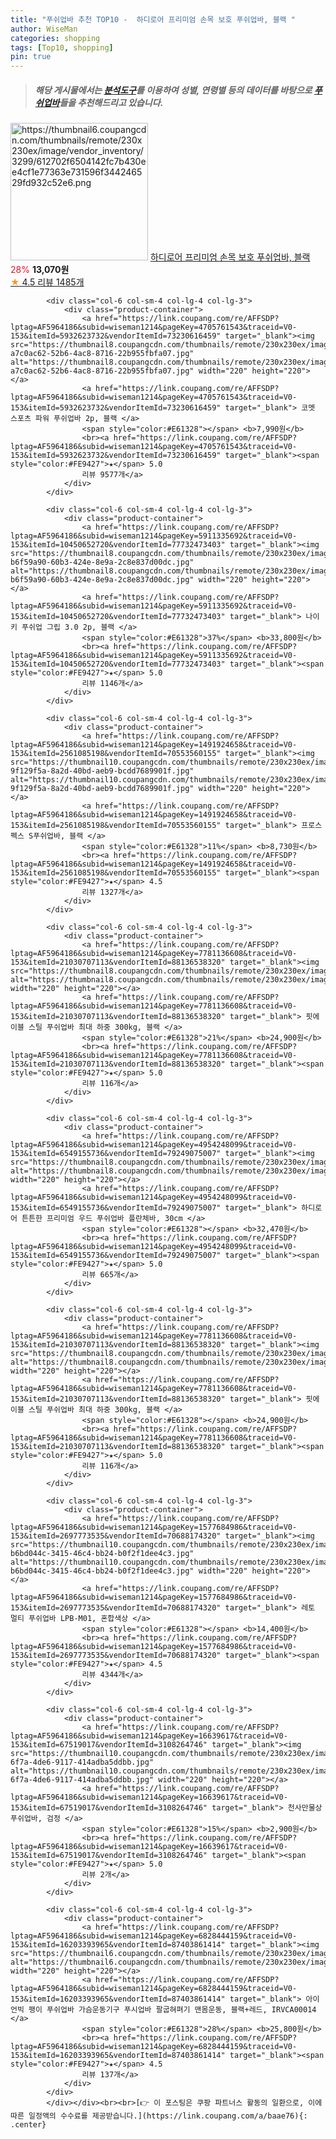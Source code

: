 ```yaml
---
title: "푸쉬업바 추천 TOP10 -  하디로어 프리미엄 손목 보호 푸쉬업바, 블랙 "
author: WiseMan
categories: shopping
tags: [Top10, shopping]
pin: true
---
```


> ##### 해당 게시물에서는 [**분석도구**](https://itemscout.io/)를 이용하여 **성별**, **연령별** 등의 데이터를 바탕으로 [**푸쉬업바**](https://link.coupang.com/a/baae76)들을 추천해드리고 있습니다.
<div class="container"><div class="row">
            <div class="col-6 col-sm-4 col-lg-4 col-lg-3">
                <div class="product-container">
                    <a href="https://link.coupang.com/re/AFFSDP?lptag=AF5964186&subid=wiseman1214&pageKey=6076253147&traceid=V0-153&itemId=11241275432&vendorItemId=79662594696" target="_blank"><img src="https://thumbnail6.coupangcdn.com/thumbnails/remote/230x230ex/image/vendor_inventory/3299/612702f6504142fc7b430ee4cf1e77363e731596f344246529fd932c52e6.png" alt="https://thumbnail6.coupangcdn.com/thumbnails/remote/230x230ex/image/vendor_inventory/3299/612702f6504142fc7b430ee4cf1e77363e731596f344246529fd932c52e6.png" width="220" height="220"></a>
                    <a href="https://link.coupang.com/re/AFFSDP?lptag=AF5964186&subid=wiseman1214&pageKey=6076253147&traceid=V0-153&itemId=11241275432&vendorItemId=79662594696" target="_blank"> 하디로어 프리미엄 손목 보호 푸쉬업바, 블랙 </a>
                    <span style="color:#E61328">28%</span> <b>13,070원</b>
                    <br><a href="https://link.coupang.com/re/AFFSDP?lptag=AF5964186&subid=wiseman1214&pageKey=6076253147&traceid=V0-153&itemId=11241275432&vendorItemId=79662594696" target="_blank"><span style="color:#FE9427">★</span> 4.5
                    리뷰 1485개</a>
                </div>
            </div>
            
            <div class="col-6 col-sm-4 col-lg-4 col-lg-3">
                <div class="product-container">
                    <a href="https://link.coupang.com/re/AFFSDP?lptag=AF5964186&subid=wiseman1214&pageKey=4705761543&traceid=V0-153&itemId=5932623732&vendorItemId=73230616459" target="_blank"><img src="https://thumbnail8.coupangcdn.com/thumbnails/remote/230x230ex/image/retail/images/37463442081767-a7c0ac62-52b6-4ac8-8716-22b955fbfa07.jpg" alt="https://thumbnail8.coupangcdn.com/thumbnails/remote/230x230ex/image/retail/images/37463442081767-a7c0ac62-52b6-4ac8-8716-22b955fbfa07.jpg" width="220" height="220"></a>
                    <a href="https://link.coupang.com/re/AFFSDP?lptag=AF5964186&subid=wiseman1214&pageKey=4705761543&traceid=V0-153&itemId=5932623732&vendorItemId=73230616459" target="_blank"> 코멧 스포츠 파워 푸쉬업바 2p, 블랙 </a>
                    <span style="color:#E61328"></span> <b>7,990원</b>
                    <br><a href="https://link.coupang.com/re/AFFSDP?lptag=AF5964186&subid=wiseman1214&pageKey=4705761543&traceid=V0-153&itemId=5932623732&vendorItemId=73230616459" target="_blank"><span style="color:#FE9427">★</span> 5.0
                    리뷰 9577개</a>
                </div>
            </div>
            
            <div class="col-6 col-sm-4 col-lg-4 col-lg-3">
                <div class="product-container">
                    <a href="https://link.coupang.com/re/AFFSDP?lptag=AF5964186&subid=wiseman1214&pageKey=5911335692&traceid=V0-153&itemId=10450652720&vendorItemId=77732473403" target="_blank"><img src="https://thumbnail8.coupangcdn.com/thumbnails/remote/230x230ex/image/retail/images/2628938664469803-b6f59a90-60b3-424e-8e9a-2c8e837d00dc.jpg" alt="https://thumbnail8.coupangcdn.com/thumbnails/remote/230x230ex/image/retail/images/2628938664469803-b6f59a90-60b3-424e-8e9a-2c8e837d00dc.jpg" width="220" height="220"></a>
                    <a href="https://link.coupang.com/re/AFFSDP?lptag=AF5964186&subid=wiseman1214&pageKey=5911335692&traceid=V0-153&itemId=10450652720&vendorItemId=77732473403" target="_blank"> 나이키 푸쉬업 그립 3.0 2p, 블랙 </a>
                    <span style="color:#E61328">37%</span> <b>33,800원</b>
                    <br><a href="https://link.coupang.com/re/AFFSDP?lptag=AF5964186&subid=wiseman1214&pageKey=5911335692&traceid=V0-153&itemId=10450652720&vendorItemId=77732473403" target="_blank"><span style="color:#FE9427">★</span> 5.0
                    리뷰 1146개</a>
                </div>
            </div>
            
            <div class="col-6 col-sm-4 col-lg-4 col-lg-3">
                <div class="product-container">
                    <a href="https://link.coupang.com/re/AFFSDP?lptag=AF5964186&subid=wiseman1214&pageKey=1491924658&traceid=V0-153&itemId=2561085198&vendorItemId=70553560155" target="_blank"><img src="https://thumbnail10.coupangcdn.com/thumbnails/remote/230x230ex/image/retail/images/2496015988650517-9f129f5a-8a2d-40bd-aeb9-bcdd7689901f.jpg" alt="https://thumbnail10.coupangcdn.com/thumbnails/remote/230x230ex/image/retail/images/2496015988650517-9f129f5a-8a2d-40bd-aeb9-bcdd7689901f.jpg" width="220" height="220"></a>
                    <a href="https://link.coupang.com/re/AFFSDP?lptag=AF5964186&subid=wiseman1214&pageKey=1491924658&traceid=V0-153&itemId=2561085198&vendorItemId=70553560155" target="_blank"> 프로스펙스 S푸쉬업바, 블랙 </a>
                    <span style="color:#E61328">11%</span> <b>8,730원</b>
                    <br><a href="https://link.coupang.com/re/AFFSDP?lptag=AF5964186&subid=wiseman1214&pageKey=1491924658&traceid=V0-153&itemId=2561085198&vendorItemId=70553560155" target="_blank"><span style="color:#FE9427">★</span> 4.5
                    리뷰 1327개</a>
                </div>
            </div>
            
            <div class="col-6 col-sm-4 col-lg-4 col-lg-3">
                <div class="product-container">
                    <a href="https://link.coupang.com/re/AFFSDP?lptag=AF5964186&subid=wiseman1214&pageKey=7781136608&traceid=V0-153&itemId=21030707113&vendorItemId=88136538320" target="_blank"><img src="https://thumbnail8.coupangcdn.com/thumbnails/remote/230x230ex/image/vendor_inventory/6751/436956c303ac437228d19acc9aacc95cc787c8f5ffa066fae85b22f6fbab.jpg" alt="https://thumbnail8.coupangcdn.com/thumbnails/remote/230x230ex/image/vendor_inventory/6751/436956c303ac437228d19acc9aacc95cc787c8f5ffa066fae85b22f6fbab.jpg" width="220" height="220"></a>
                    <a href="https://link.coupang.com/re/AFFSDP?lptag=AF5964186&subid=wiseman1214&pageKey=7781136608&traceid=V0-153&itemId=21030707113&vendorItemId=88136538320" target="_blank"> 핏에이블 스틸 푸쉬업바 최대 하중 300kg, 블랙 </a>
                    <span style="color:#E61328">21%</span> <b>24,900원</b>
                    <br><a href="https://link.coupang.com/re/AFFSDP?lptag=AF5964186&subid=wiseman1214&pageKey=7781136608&traceid=V0-153&itemId=21030707113&vendorItemId=88136538320" target="_blank"><span style="color:#FE9427">★</span> 5.0
                    리뷰 116개</a>
                </div>
            </div>
            
            <div class="col-6 col-sm-4 col-lg-4 col-lg-3">
                <div class="product-container">
                    <a href="https://link.coupang.com/re/AFFSDP?lptag=AF5964186&subid=wiseman1214&pageKey=4954248099&traceid=V0-153&itemId=6549155736&vendorItemId=79249075007" target="_blank"><img src="https://thumbnail8.coupangcdn.com/thumbnails/remote/230x230ex/image/vendor_inventory/75fa/d4bce1c9bf0f116a70d711bca139b09f0e1fb92a6daa4767a0dfb1280595.png" alt="https://thumbnail8.coupangcdn.com/thumbnails/remote/230x230ex/image/vendor_inventory/75fa/d4bce1c9bf0f116a70d711bca139b09f0e1fb92a6daa4767a0dfb1280595.png" width="220" height="220"></a>
                    <a href="https://link.coupang.com/re/AFFSDP?lptag=AF5964186&subid=wiseman1214&pageKey=4954248099&traceid=V0-153&itemId=6549155736&vendorItemId=79249075007" target="_blank"> 하디로어 튼튼한 프리미엄 우드 푸쉬업바 플란체바, 30cm </a>
                    <span style="color:#E61328"></span> <b>32,470원</b>
                    <br><a href="https://link.coupang.com/re/AFFSDP?lptag=AF5964186&subid=wiseman1214&pageKey=4954248099&traceid=V0-153&itemId=6549155736&vendorItemId=79249075007" target="_blank"><span style="color:#FE9427">★</span> 5.0
                    리뷰 665개</a>
                </div>
            </div>
            
            <div class="col-6 col-sm-4 col-lg-4 col-lg-3">
                <div class="product-container">
                    <a href="https://link.coupang.com/re/AFFSDP?lptag=AF5964186&subid=wiseman1214&pageKey=7781136608&traceid=V0-153&itemId=21030707113&vendorItemId=88136538320" target="_blank"><img src="https://thumbnail8.coupangcdn.com/thumbnails/remote/230x230ex/image/vendor_inventory/6751/436956c303ac437228d19acc9aacc95cc787c8f5ffa066fae85b22f6fbab.jpg" alt="https://thumbnail8.coupangcdn.com/thumbnails/remote/230x230ex/image/vendor_inventory/6751/436956c303ac437228d19acc9aacc95cc787c8f5ffa066fae85b22f6fbab.jpg" width="220" height="220"></a>
                    <a href="https://link.coupang.com/re/AFFSDP?lptag=AF5964186&subid=wiseman1214&pageKey=7781136608&traceid=V0-153&itemId=21030707113&vendorItemId=88136538320" target="_blank"> 핏에이블 스틸 푸쉬업바 최대 하중 300kg, 블랙 </a>
                    <span style="color:#E61328"></span> <b>24,900원</b>
                    <br><a href="https://link.coupang.com/re/AFFSDP?lptag=AF5964186&subid=wiseman1214&pageKey=7781136608&traceid=V0-153&itemId=21030707113&vendorItemId=88136538320" target="_blank"><span style="color:#FE9427">★</span> 5.0
                    리뷰 116개</a>
                </div>
            </div>
            
            <div class="col-6 col-sm-4 col-lg-4 col-lg-3">
                <div class="product-container">
                    <a href="https://link.coupang.com/re/AFFSDP?lptag=AF5964186&subid=wiseman1214&pageKey=1577684986&traceid=V0-153&itemId=2697773535&vendorItemId=70688174320" target="_blank"><img src="https://thumbnail10.coupangcdn.com/thumbnails/remote/230x230ex/image/retail/images/9450740707803012-b6bd044c-3415-46c4-bb24-b0f2f1dee4c3.jpg" alt="https://thumbnail10.coupangcdn.com/thumbnails/remote/230x230ex/image/retail/images/9450740707803012-b6bd044c-3415-46c4-bb24-b0f2f1dee4c3.jpg" width="220" height="220"></a>
                    <a href="https://link.coupang.com/re/AFFSDP?lptag=AF5964186&subid=wiseman1214&pageKey=1577684986&traceid=V0-153&itemId=2697773535&vendorItemId=70688174320" target="_blank"> 레토 멀티 푸쉬업바 LPB-M01, 혼합색상 </a>
                    <span style="color:#E61328"></span> <b>14,400원</b>
                    <br><a href="https://link.coupang.com/re/AFFSDP?lptag=AF5964186&subid=wiseman1214&pageKey=1577684986&traceid=V0-153&itemId=2697773535&vendorItemId=70688174320" target="_blank"><span style="color:#FE9427">★</span> 4.5
                    리뷰 4344개</a>
                </div>
            </div>
            
            <div class="col-6 col-sm-4 col-lg-4 col-lg-3">
                <div class="product-container">
                    <a href="https://link.coupang.com/re/AFFSDP?lptag=AF5964186&subid=wiseman1214&pageKey=16639617&traceid=V0-153&itemId=67519017&vendorItemId=3108264746" target="_blank"><img src="https://thumbnail10.coupangcdn.com/thumbnails/remote/230x230ex/image/vendor_inventory/images/2017/03/12/18/1/c61db700-6f7a-4de6-9117-414adba5ddbb.jpg" alt="https://thumbnail10.coupangcdn.com/thumbnails/remote/230x230ex/image/vendor_inventory/images/2017/03/12/18/1/c61db700-6f7a-4de6-9117-414adba5ddbb.jpg" width="220" height="220"></a>
                    <a href="https://link.coupang.com/re/AFFSDP?lptag=AF5964186&subid=wiseman1214&pageKey=16639617&traceid=V0-153&itemId=67519017&vendorItemId=3108264746" target="_blank"> 천사만물상 푸쉬업바, 검정 </a>
                    <span style="color:#E61328">15%</span> <b>2,900원</b>
                    <br><a href="https://link.coupang.com/re/AFFSDP?lptag=AF5964186&subid=wiseman1214&pageKey=16639617&traceid=V0-153&itemId=67519017&vendorItemId=3108264746" target="_blank"><span style="color:#FE9427">★</span> 5.0
                    리뷰 2개</a>
                </div>
            </div>
            
            <div class="col-6 col-sm-4 col-lg-4 col-lg-3">
                <div class="product-container">
                    <a href="https://link.coupang.com/re/AFFSDP?lptag=AF5964186&subid=wiseman1214&pageKey=6828444159&traceid=V0-153&itemId=16203393965&vendorItemId=87403861414" target="_blank"><img src="https://thumbnail6.coupangcdn.com/thumbnails/remote/230x230ex/image/vendor_inventory/9d8d/7f8ad70e9d9ee45ae5246ef10dcf12acc10e0922999650725e2caa1450f8.jpg" alt="https://thumbnail6.coupangcdn.com/thumbnails/remote/230x230ex/image/vendor_inventory/9d8d/7f8ad70e9d9ee45ae5246ef10dcf12acc10e0922999650725e2caa1450f8.jpg" width="220" height="220"></a>
                    <a href="https://link.coupang.com/re/AFFSDP?lptag=AF5964186&subid=wiseman1214&pageKey=6828444159&traceid=V0-153&itemId=16203393965&vendorItemId=87403861414" target="_blank"> 아이언빅 팽이 푸쉬업바 가슴운동기구 푸시업바 팔굽혀펴기 맨몸운동, 블랙+레드, IRVCA00014 </a>
                    <span style="color:#E61328">28%</span> <b>25,800원</b>
                    <br><a href="https://link.coupang.com/re/AFFSDP?lptag=AF5964186&subid=wiseman1214&pageKey=6828444159&traceid=V0-153&itemId=16203393965&vendorItemId=87403861414" target="_blank"><span style="color:#FE9427">★</span> 4.5
                    리뷰 137개</a>
                </div>
            </div>
            </div></div><br><br>[👉 이 포스팅은 쿠팡 파트너스 활동의 일환으로, 이에 따른 일정액의 수수료를 제공받습니다.](https://link.coupang.com/a/baae76){: .center}